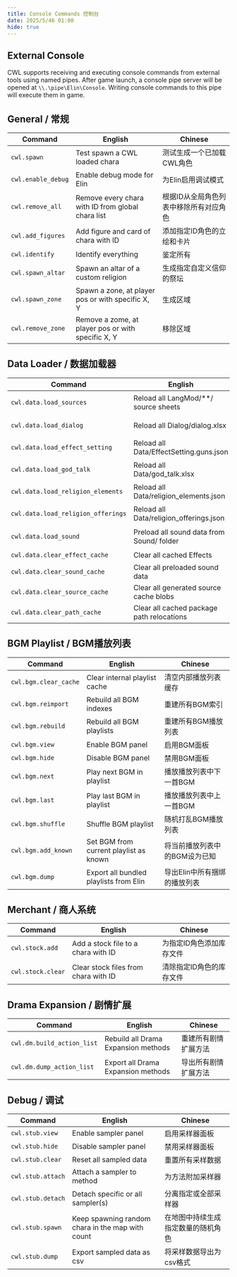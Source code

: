 ```yaml
---
title: Console Commands 控制台
date: 2025/5/46 01:00
hide: true
---
```


## External Console

CWL supports receiving and executing console commands from external tools using named pipes. After game launch, a console pipe server will be opened at `\\.\pipe\Elin\Console`. Writing console commands to this pipe will execute them in game.

## General / 常规

| Command | English | Chinese |
|---------|---------|---------|
| `cwl.spawn` | Test spawn a CWL loaded chara | 测试生成一个已加载CWL角色 |
| `cwl.enable_debug` | Enable debug mode for Elin | 为Elin启用调试模式 |
| `cwl.remove_all` | Remove every chara with ID from global chara list | 根据ID从全局角色列表中移除所有对应角色 |
| `cwl.add_figures` | Add figure and card of chara with ID | 添加指定ID角色的立绘和卡片 |
| `cwl.identify` | Identify everything | 鉴定所有 |
| `cwl.spawn_altar` | Spawn an altar of a custom religion | 生成指定自定义信仰的祭坛 |
| `cwl.spawn_zone` | Spawn a zone, at player pos or with specific X, Y | 生成区域 |
| `cwl.remove_zone` | Remove a zome, at player pos or with specific X, Y | 移除区域 |

## Data Loader / 数据加载器

| Command | English | Chinese |
|---------|---------|---------|
| `cwl.data.load_sources` | Reload all LangMod/**/ source sheets | 重新加载所有LangMod/**/源数据表 |
| `cwl.data.load_dialog` | Reload all Dialog/dialog.xlsx | 重新加载所有Dialog/dialog.xlsx |
| `cwl.data.load_effect_setting` | Reload all Data/EffectSetting.guns.json | 重新加载所有Data/EffectSetting.guns.json |
| `cwl.data.load_god_talk` | Reload all Data/god_talk.xlsx | 重新加载所有Data/god_talk.xlsx |
| `cwl.data.load_religion_elements` | Reload all Data/religion_elements.json | 重新加载所有Data/religion_elements.json |
| `cwl.data.load_religion_offerings` | Reload all Data/religion_offerings.json | 重新加载所有Data/religion_offerings.json |
| `cwl.data.load_sound` | Preload all sound data from Sound/ folder | 预加载Sound/文件夹内所有音频数据 |
| `cwl.data.clear_effect_cache` | Clear all cached Effects | 清除所有缓存的特效 |
| `cwl.data.clear_sound_cache` | Clear all preloaded sound data | 清除所有预加载的音频数据 |
| `cwl.data.clear_source_cache` | Clear all generated source cache blobs | 清除所有生成的源表缓存 |
| `cwl.data.clear_path_cache` | Clear all cached package path relocations | 清除所有缓存的包路径重定位 |

## BGM Playlist / BGM播放列表

| Command | English | Chinese |
|---------|---------|---------|
| `cwl.bgm.clear_cache` | Clear internal playlist cache | 清空内部播放列表缓存 |
| `cwl.bgm.reimport` | Rebuild all BGM indexes | 重建所有BGM索引 |
| `cwl.bgm.rebuild` | Rebuild all BGM playlists | 重建所有BGM播放列表 |
| `cwl.bgm.view` | Enable BGM panel | 启用BGM面板 |
| `cwl.bgm.hide` | Disable BGM panel | 禁用BGM面板 |
| `cwl.bgm.next` | Play next BGM in playlist | 播放播放列表中下一首BGM |
| `cwl.bgm.last` | Play last BGM in playlist | 播放播放列表中上一首BGM |
| `cwl.bgm.shuffle` | Shuffle BGM playlist | 随机打乱BGM播放列表 |
| `cwl.bgm.add_known` | Set BGM from current playlist as known | 将当前播放列表中的BGM设为已知 |
| `cwl.bgm.dump` | Export all bundled playlists from Elin | 导出Elin中所有捆绑的播放列表 |

## Merchant / 商人系统

| Command | English | Chinese |
|---------|---------|---------|
| `cwl.stock.add` | Add a stock file to a chara with ID | 为指定ID角色添加库存文件 |
| `cwl.stock.clear` | Clear stock files from chara with ID | 清除指定ID角色的库存文件 |

## Drama Expansion / 剧情扩展

| Command | English | Chinese |
|---------|---------|---------|
| `cwl.dm.build_action_list` | Rebuild all Drama Expansion methods | 重建所有剧情扩展方法 |
| `cwl.dm.dump_action_list` | Export all Drama Expansion methods | 导出所有剧情扩展方法 |

## Debug / 调试

| Command | English | Chinese |
|---------|---------|---------|
| `cwl.stub.view` | Enable sampler panel | 启用采样器面板 |
| `cwl.stub.hide` | Disable sampler panel | 禁用采样器面板 |
| `cwl.stub.clear` | Reset all sampled data | 重置所有采样数据 |
| `cwl.stub.attach` | Attach a sampler to method | 为方法附加采样器 |
| `cwl.stub.detach` | Detach specific or all sampler(s) | 分离指定或全部采样器 |
| `cwl.stub.spawn` | Keep spawning random chara in the map with count | 在地图中持续生成指定数量的随机角色 |
| `cwl.stub.dump` | Export sampled data as csv | 将采样数据导出为csv格式 |
